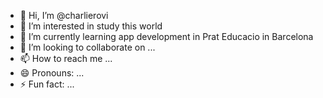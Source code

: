- 👋 Hi, I’m @charlierovi
- 👀 I’m interested in study this world
- 🌱 I’m currently learning app development in Prat Educacio in Barcelona
- 💞️ I’m looking to collaborate on ...
- 📫 How to reach me ...
- 😄 Pronouns: ...
- ⚡ Fun fact: ...

<!---
charlierovi/charlierovi is a ✨ special ✨ repository because its `README.md` (this file) appears on your GitHub profile.
You can click the Preview link to take a look at your changes.
--->
